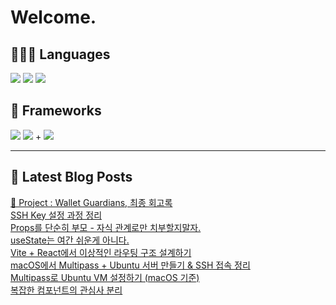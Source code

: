# Welcome.

## 🧑🏻‍💻 Languages

<p>
    <img src="https://img.shields.io/badge/TypeScript-3178C6?style=flat-square&logo=TypeScript&logoColor=white"/> 
  <img src="https://img.shields.io/badge/JavaScript-F7DF1E?style=flat-square&logo=JavaScript&logoColor=white"/> 
  <img src="https://img.shields.io/badge/Java-5382A1?style=flat-square&logo=openjdk&logoColor=white"/>
</p>

## 📘 Frameworks 

<p>
  <img src="https://img.shields.io/badge/React-61DAFB?style=flat-square&logo=React&logoColor=black"/>
  <img src="https://img.shields.io/badge/Vue.js-4FC08D?style=flat-square&logo=Vue.js&logoColor=white"/>
+ <img src="https://img.shields.io/badge/Next.js-000000?style=flat-square&logo=Next.js&logoColor=white"/>
</p>




---


## 📕 Latest Blog Posts

<a href="https://wonbin109.tistory.com/111">📌 Project : Wallet Guardians, 최종 회고록</a></br><a href=https://wonbin109.tistory.com/130>SSH Key 설정 과정 정리</a></br><a href=https://wonbin109.tistory.com/129>Props를 단순히 부모 - 자식 관계로만 치부할지말자.</a></br><a href=https://wonbin109.tistory.com/128>useState는 여간 쉬운게 아니다.</a></br><a href=https://wonbin109.tistory.com/127>Vite + React에서 이상적인 라우팅 구조 설계하기</a></br><a href=https://wonbin109.tistory.com/126>  macOS에서 Multipass + Ubuntu 서버 만들기 &amp; SSH 접속 정리</a></br><a href=https://wonbin109.tistory.com/125>  Multipass로 Ubuntu VM 설정하기 (macOS 기준)</a></br><a href=https://wonbin109.tistory.com/124>복잡한 컴포넌트의 관심사 분리</a></br>